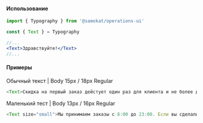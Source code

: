 #### Использование

```jsx static
import { Typography } from '@samokat/operations-ui'

const { Text } = Typography

//...
<Text>Здравствуйте!</Text>
//...
```

#### Примеры

Обычный текст | Body 15px / 18px Regular

```js
<Text>Скидка на первый заказ дейстует один раз для клиента и не более двух раз на квартиру. Первый заказ мы отдаем в квартире, не на этаже и не в подъезде, поэтому, пожалуйста, встреться курьера дома.</Text>
```

Маленький тест | Body 13px / 16px Regular

```js
<Text size="small">Мы принимаем заказы с 8:00 до 23:00. Если вы сделали заказ за 10 минут до закрытия, мы все равно принесем его. Первый заказ мы отдаем в квартире, не на этаже и не в подъезде, поэтому, пожалуйста, встреться курьера дома.</Text>
```